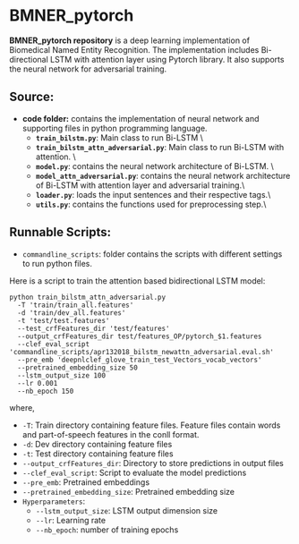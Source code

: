 # BMNER_pytorch

**BMNER_pytorch repository** is a deep learning implementation of Biomedical Named Entity Recognition. The implementation includes Bi-directional LSTM with attention layer using Pytorch library. It also supports the neural network for adversarial training. 

## Source:

* **code folder:** contains the implementation of neural network and supporting files in python programming language.
  * **`train_bilstm.py`**: Main class to run Bi-LSTM \
  * **`train_bilstm_attn_adversarial.py`**: Main class to run Bi-LSTM with attention. \
  * **`model.py`**: contains the neural network architecture of Bi-LSTM. \
  * **`model_attn_adversarial.py`**: contains the neural network architecture of Bi-LSTM with attention layer and adversarial training.\
  * **`loader.py`**: loads the input sentences and their respective tags.\
  * **`utils.py`**: contains the functions used for preprocessing step.\



## Runnable Scripts:

* `commandline_scripts`: folder contains the scripts with different settings to run python files.

Here is a script to train the attention based bidirectional LSTM model:
```
python train_bilstm_attn_adversarial.py 
  -T 'train/train_all.features' 
  -d 'train/dev_all.features' 
  -t 'test/test.features' 
  --test_crfFeatures_dir 'test/features' 
  --output_crfFeatures_dir test/features_OP/pytorch_$1.features  
  --clef_eval_script 'commandline_scripts/apr132018_bilstm_newattn_adversarial.eval.sh' 
  --pre_emb 'deepnlclef_glove_train_test_Vectors_vocab_vectors' 
  --pretrained_embedding_size 50 
  --lstm_output_size 100 
  --lr 0.001 
  --nb_epoch 150 
```
where,
* `-T`: Train directory containing feature files. Feature files contain words and part-of-speech features in the conll format.
* `-d`: Dev directory containing feature files
* `-t`: Test directory containing feature files
* `--output_crfFeatures_dir`: Directory to store predictions in output files
* `--clef_eval_script`: Script to evaluate the model predictions
* `--pre_emb`: Pretrained embeddings
* `--pretrained_embedding_size`: Pretrained embedding size
* `Hyperparameters`:
   *  `--lstm_output_size`: LSTM output dimension size
   *  `--lr`: Learning rate
   *  `--nb_epoch`: number of training epochs

